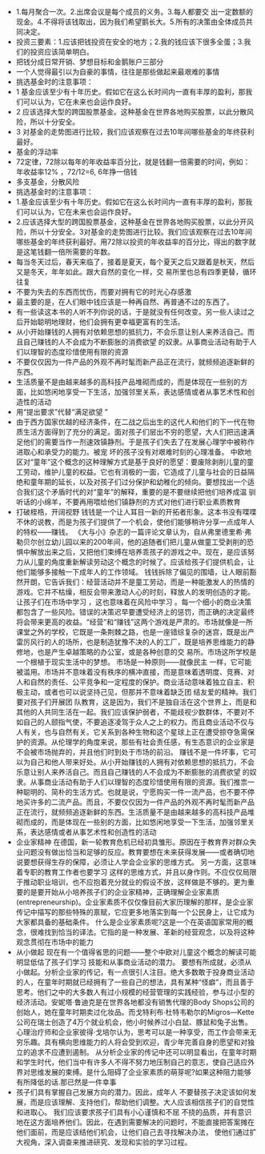 - 1.每月聚合一次。2.出席会议是每个成员的义务。3.每人都要交 出一定数额的现金。4.不得将该钱取出，因为我们希望鹅长大。5.所有的决策由全体成员共同决定。
- 投资三要素：1.应该把钱投资在安全的地方；2.我的钱应该下很多全蛋；3.我们的投资应该简单明白。
- 把钱分成日常开销、梦想目标和金鹅账户三部分
- 一个人觉得最引以为自豪的事情，往往是那些做起来最艰难的事情
- 挑选基金时的注意事项：
- 1 基金应该至少有十年历史。假如它在这么长时间内一直有丰厚的盈利，那我们可以认为，它在未来也会运作良好。
- 2 应该选择大型的跨国股票基金。这种基金在世界各地购买股票，以此分散风险，所以十分安全。
- 3 对基金的走势图进行比较，我们应该观察在过去10年间哪些基金的年终获利最好。
- 基金的浮动率
- 72定律，72除以每年的年收益率百分比，就是钱翻一倍需要的时间，例如：年收益率12% ，72/12=6,  6年挣一倍钱
- 多支基金，分散风险
- 挑选基金时的注意事项：
- 1.基金应该至少有十年历史。假如它在这么长时间内一直有丰厚的盈利，那我们可以认为，它在未来也会运作良好。
- 2.应该选择大型的跨国股票基金，这种基金在世界各地购买股票，以此分开风险，所以十分安全。3对基金的走势图进行比较。我们应该观察在过去10年间哪些基金的年终获利最好。用72除以投资的年收益率的百分比，得出的数字就是这笔钱翻一倍所需要的年数。
- 每当冬天过后，春天来临了，接着是夏天，每个夏天之后又跟着是秋天，然后又是冬天，年年如此。跟大自然的变化一样，交 易所里也总有四季更替，循环往复
- 不要为失去的东西而忧伤，而要对拥有它的时光心存感激
- 最主要的是，在人们眼中钱应该是一种再自然、再普通不过的东西了。
- 有一些读这本书的人听不列你说的话，于是就没有任何改变。另一些人读过之后开始聪明地理财，他们会拥有更幸福更富有的生活。
- 从小开始赚钱的人拥有对依赖思想的抵抗力，不会乐意让别人来养活自己。而且自己赚钱的人不会成为不断膨胀的消费欲望 的奴隶。从事商业活动有助于人们以理智的态度珍惜使用有限的资源
- 不要仅仅因为一件产品的外观不再时髦而新产品正在流行，就频频追逐新鲜的东西。
- 生活质量不是由越来越多的高科技产品堆砌而成的，而是体现在一些别的方面，比如悠闲地享受一下生活，加强邻里关系，表达感情或者从事艺术性和创造性的活动
- 用“提出要求”代替“满足欲望 ”
- 由于西方国家优越的经济条件，在二战之后出生的这代人和他们的下一代在物质生活方面得到了充分的满足。面对孩子们层出不穷的愿望，大人们把迅速满足他们的需要当作一剂速效镇静剂。于是孩子们失去了在发展心理学中被称作进取心和承受力的能力。被宠 坏的孩子没有对艰难时刻的心理准备。 中欧地区对“童年”这个概念的这种理解方式是基于良好的愿望：要废除剥削儿童的童工劳动，维护儿童的权益。它也有消极的一面，它造成了儿童与社会的日益隔绝和童年期的延长，以及对孩子们过分保护和幼稚化的倾向。要想找出一个适合我们这个矛盾时代的对“童年”的解释，重要的是不要继续把他们培养成温 驯听话的小绵羊，不要再用喂给他们镇静剂的方式对他们进行职业素质教育
- 打破桎梏，开阔视野
钱钱是一个让人耳目一新的开拓者形象。这本书没有喋喋不休的说教，而是为孩子们提供了一个机会，使他们能够稍许分享一点成年人的特权——赚钱。 《大与小》杂志的一篇评论文章认为，自从弗里德里希·弗勒贝尔创立幼儿园以来的200年间，他的追随者们把儿童从做童工受剥削的恐惧中解放出来之后，又把他们束缚在培养乖孩子的游戏之中。现在，是应该努力从儿童的角度重新解读劳动这个概念的时候了。应该给孩子们提供机会，让他们能够多接触一下成年人的工作领域。 钱钱拆除了偏见的围墙，让人眼前豁然开朗，它告诉我们：经营活动并不是童工劳动，而是一种能激发人的热情的游戏。它并不枯燥，相反会带来激动人心的时刻，释放人的发明创造的才能。 让孩子们在市场中学习 ，这也意味着在风险中学习 。每一个细小的商业决策都包含了一些风险。错误的决策迟早要遭受经济上的惩罚，而正确的决定最终将会带来更高的收益。“经营”和“赚钱”这两个游戏是严肃的。市场就像是一所课堂之外的学校，它既是一条荆棘之路，也是一座错综复杂的迷宫，既是出产雷厉风行的人的场所，也是制造犹豫不决的人的工厂，既是培养思维能力的静修地，也是产生卓越策略的办公室，或是各种创意的交 易所。市场这所学校是一个根植于现实生活中的梦想。 市场是一种原则——就像民主 一样，它可能被滥用。市场并不意味着没有秩序的横冲直接，而是意味着透明度、竞赛、对人和自然的责任、公平竞争和一定程度的保护。商业活动意味着独立自主、积极主动，或者也可以说坚持己见，但那并不意味着缺乏团 结友爱的精神。我们要对孩子们开展团 队教育，这是因为，我们不是独自活在这个世界上，而是和其他的人共同生活在一起。我们应该保护弱者，不能歧视少数群体，不要对不如自己的人颐指气使，不要追逐凌驾于众人之上的权力。而且商业活动不仅与人有关，也与自然有关。它关系到各种生物和这个星球上正在遭受掠夺急需保护的资源。从伦理学的角度来说，那些有社会责任感，有生态意识的企业家是不会被市场抛弃的，并且他们时到处于市场的前沿。 赚钱不是一件坏事，它可以为自己和他人带来好处。从小开始赚钱的人拥有对依赖思想的抵抗力，不会乐意让别人来养活自己。而且自己赚钱的人不会成为不断膨胀的消费欲望 的奴隶。从事商业活动有助于人们以理智的态度珍惜使用有限的资源。我们推祟一种聪明的、简朴的生活方式。也就是说，宁愿购买一件一流产品，也不要不停地买许多的二流产品。而且，不要仅仅因为一件产品的外观不再时髦而新产品正在流行，就频频追逐新鲜的东西。生活质量不是由越来越多的高科技产品堆砌而成的，而是体现在一些别的方面，比如悠闲地享受一下生活，加强邻里关系，表达感情或者从事艺术性和创造性的活动
- 企业家精神
在德国，新一轮教育危机已经初具雏形。原因在于教育界对群众失业问题没有做出恰当和足够的反应。教育要想在未来获得发展——或者确切地说要想获得生存的保障，必须让人学会企业家的思维方式。 另一方面，这意味着专职的教育工作者也要学习 这样的思维方式，并且以身作则。不应仅仅局限于推动职业培训，也不应抱着充分就业的假设不放，这样做是不够的。更为重要的是要开始从小培养孩子们的企业家精神，正确理解企业家素质(entrepreneurship)。企业家素质不仅仅像目前大家历理解的那样，是企业家传记中描写的那些特殊的禀赋，它应更多地落实到每一个公民身上，让它成为大家都具备的基础条件。 什么是企业家素质呢?这是一个在英语国家常用的概念，很难找到恰当的译法。它指的是一种发展、革新的经营观念，以及将这种观念贯彻在市场中的能力
- 从小做起
现在有一个值得省思的问题——整个中欧对儿童这个概念的解读可能明显低估了孩子们学习 技能和从事商业活动的潜力。 要想有所成就，必须从小做起。分析企业家的传记，有一点很引人注目。绝大多数敢于投身商业活动的人，在童年时期就已经拥有了一些自己的想法，具有某种“怪癖”，而且善于思考。他们之中的大多数人有过小规模的经营管理的实践经验，参与过小型的经济活动。安妮塔·鲁迪克是在世界各地都没有销售代理的Body Shops公司的创始人，她在童年时期卖过化妆品。而戈特利布·杜特韦勒尔的Migros—Kette公司在瑞士创造了4万个就业机会，他小时候养过小白鼠、豚鼠和兔子出售。心理治疗师和企业家彼得·戈培尔认为，思考可以是一种享受，而工作会带来无穷乐趣。具有横向思维能力的人将会受到欢迎，青少年完善自身的愿望和对独立的追求不应遭到遏制。 从分析企业家的传记中还可以明显看出，在童年时期和学生时代，他们当中有许多人不得不努力地压制自己的意志，使自己适应外界对思维发展的束缚。是什么阻碍了企业家素质的萌芽呢?如果这种阻力能够有所降低的话.那已然是一件幸事
- 孩子们具有掌握自己发展方向的潜力。因此，成年人 不要替孩子决定该如何发展，而是应该理解、支持他们，帮助他们调整。大人应该相信孩子们的自觉性和进取心。    我们应该要求孩子们具有小心谨慎和不屈 不挠的品质，并有意识地在这方面培养他们。因此，在遇到需要解决的问题时，不能直接把答案摊在他们面前，而是应该结他们机会，让他们自己去寻找解决办法， 使他们通过扩大视角，深入调查来推进研究、发现和实验的学习过程。


